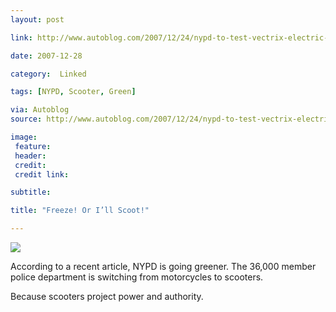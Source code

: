 ```yaml
---
layout: post

link: http://www.autoblog.com/2007/12/24/nypd-to-test-vectrix-electric-scooters-next-month/

date: 2007-12-28

category:  Linked 

tags: [NYPD, Scooter, Green]

via: Autoblog
source: http://www.autoblog.com/2007/12/24/nypd-to-test-vectrix-electric-scooters-next-month/

image:
 feature: 
 header: 
 credit: 
 credit link: 

subtitle: 

title: "Freeze! Or I’ll Scoot!"

---
```


<img class="post" src="http://o.aolcdn.com/dims-shared/dims3/GLOB/legacy_thumbnail/800x450/format/jpg/quality/85/http://www.blogcdn.com/green.autoblog.com/media/2007/12/nypd.jpg"/>



 According to a recent article, NYPD is going greener.  The 36,000 member police department is switching from motorcycles to scooters.  
 
 Because scooters project power and authority.
